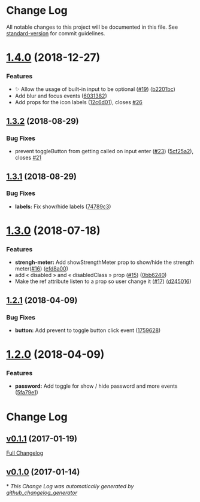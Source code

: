# Change Log

All notable changes to this project will be documented in this file. See [standard-version](https://github.com/conventional-changelog/standard-version) for commit guidelines.

<a name="1.4.0"></a>
# [1.4.0](https://github.com/apertureless/vue-password-strength-meter/compare/v1.3.2...v1.4.0) (2018-12-27)


### Features

* ✨ Allow the usage of built-in input to be optional ([#19](https://github.com/apertureless/vue-password-strength-meter/issues/19)) ([b2201bc](https://github.com/apertureless/vue-password-strength-meter/commit/b2201bc))
* Add blur and focus events ([6031382](https://github.com/apertureless/vue-password-strength-meter/commit/6031382))
* Add props for the icon labels ([12c6d01](https://github.com/apertureless/vue-password-strength-meter/commit/12c6d01)), closes [#26](https://github.com/apertureless/vue-password-strength-meter/issues/26)



<a name="1.3.2"></a>
## [1.3.2](https://github.com/apertureless/vue-password-strength-meter/compare/v1.3.1...v1.3.2) (2018-08-29)


### Bug Fixes

* prevent toggleButton from getting called on input enter ([#23](https://github.com/apertureless/vue-password-strength-meter/issues/23)) ([5cf25a2](https://github.com/apertureless/vue-password-strength-meter/commit/5cf25a2)), closes [#21](https://github.com/apertureless/vue-password-strength-meter/issues/21)



<a name="1.3.1"></a>
## [1.3.1](https://github.com/apertureless/vue-password-strength-meter/compare/v1.3.0...v1.3.1) (2018-08-29)


### Bug Fixes

* **labels:** Fix show/hide labels ([74789c3](https://github.com/apertureless/vue-password-strength-meter/commit/74789c3))



<a name="1.3.0"></a>
# [1.3.0](https://github.com/apertureless/vue-password-strength-meter/compare/v1.2.1...v1.3.0) (2018-07-18)


### Features

* **strengh-meter:** Add showStrengthMeter prop to show/hide the strength meter([#16](https://github.com/apertureless/vue-password-strength-meter/issues/16)) ([efd8a00](https://github.com/apertureless/vue-password-strength-meter/commit/efd8a00))
* add « disabled » and « disabledClass » prop ([#15](https://github.com/apertureless/vue-password-strength-meter/issues/15)) ([0bb6240](https://github.com/apertureless/vue-password-strength-meter/commit/0bb6240))
* Make the ref attribute listen to a prop so user change it  ([#17](https://github.com/apertureless/vue-password-strength-meter/issues/17)) ([d245016](https://github.com/apertureless/vue-password-strength-meter/commit/d245016))



<a name="1.2.1"></a>
## [1.2.1](https://github.com/apertureless/vue-password-strength-meter/compare/v1.2.0...v1.2.1) (2018-04-09)


### Bug Fixes

* **button:** Add prevent to toggle button click event ([1759628](https://github.com/apertureless/vue-password-strength-meter/commit/1759628))



<a name="1.2.0"></a>
# [1.2.0](https://github.com/apertureless/vue-password-strength-meter/compare/v1.1.1...v1.2.0) (2018-04-09)


### Features

* **password:** Add toggle for show / hide password and more events ([5fa79e1](https://github.com/apertureless/vue-password-strength-meter/commit/5fa79e1))



# Change Log

## [v0.1.1](https://github.com/apertureless/vue-password-strength-meter/tree/v0.1.1) (2017-01-19)
[Full Changelog](https://github.com/apertureless/vue-password-strength-meter/compare/v0.1.0...v0.1.1)

## [v0.1.0](https://github.com/apertureless/vue-password-strength-meter/tree/v0.1.0) (2017-01-14)


\* *This Change Log was automatically generated by [github_changelog_generator](https://github.com/skywinder/Github-Changelog-Generator)*